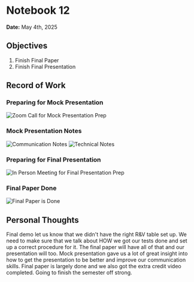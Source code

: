 # Notebook 12

**Date:** May 4th, 2025

## Objectives
1. Finish Final Paper
2. Finish Final Presentation

## Record of Work
### Preparing for Mock Presentation
![Zoom Call for Mock Presentation Prep](Notebook12_image1.png)

### Mock Presentation Notes
![Communication Notes](Notebook12_image3.png)
![Technical Notes](Notebook12_image4.png)

### Preparing for Final Presentation
![In Person Meeting  for Final Presentation Prep](Notebook12_image2.png)

### Final Paper Done
![Final Paper is Done](Notebook12_image5.png)


## Personal Thoughts
Final demo let us know that we didn't have the right R&V table set up. We need to make sure that we talk about HOW we got our tests done and set up a correct procedure for it. The final paper will have all of that and our presentation will too. Mock presentation gave us a lot of great insight into how to get the presentation to be better and improve our communication skills. Final paper is largely done and we also got the extra credit video completed. Going to finish the semester off strong.
